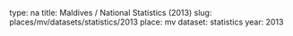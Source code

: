 type: na
title: Maldives / National Statistics (2013)
slug: places/mv/datasets/statistics/2013
place: mv
dataset: statistics
year: 2013

